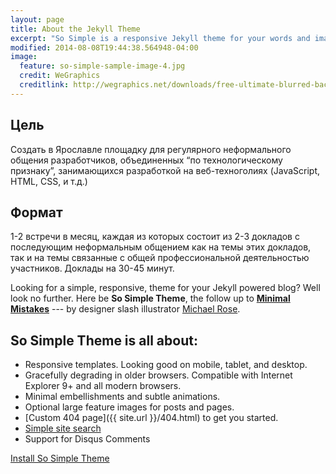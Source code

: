 ```yaml
---
layout: page
title: About the Jekyll Theme
excerpt: "So Simple is a responsive Jekyll theme for your words and images."
modified: 2014-08-08T19:44:38.564948-04:00
image:
  feature: so-simple-sample-image-4.jpg
  credit: WeGraphics
  creditlink: http://wegraphics.net/downloads/free-ultimate-blurred-background-pack/
---
```


Цель
----
Создать в Ярославле площадку для регулярного неформального общения разработчиков, объединенных “по технологическому признаку”, занимающихся разработкой на веб-техноголиях (JavaScript, HTML, CSS, и т.д.)

Формат
------
1-2 встречи в месяц, каждая из которых состоит из 2-3 докладов с последующим неформальным общением как на темы этих докладов, так и на темы связанные с общей профессиональной деятельностью участников. Доклады на 30-45 минут.

Looking for a simple, responsive, theme for your Jekyll powered blog? Well look no further. Here be **So Simple Theme**, the follow up to [**Minimal Mistakes**](http://mmistakes.github.io/minimal-mistakes) --- by designer slash illustrator [Michael Rose](http://mademistakes.com).

## So Simple Theme is all about:

* Responsive templates. Looking good on mobile, tablet, and desktop.
* Gracefully degrading in older browsers. Compatible with Internet Explorer 9+ and all modern browsers.
* Minimal embellishments and subtle animations.
* Optional large feature images for posts and pages.
* [Custom 404 page]({{ site.url }}/404.html) to get you started.
* [Simple site search](https://github.com/christian-fei/Simple-Jekyll-Search)
* Support for Disqus Comments

<a markdown="0" href="{{ site.url }}/theme-setup" class="btn">Install So Simple Theme</a>

[^1]: Example: *domain.com/category-name/post-title*